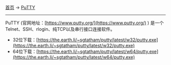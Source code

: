 
[首页](/software) -> [PuTTY](/software/putty)

---

PuTTY (官网地址：[https://www.putty.org/](https://www.putty.org/) ) 是一个Telnet、SSH、rlogin、纯TCP以及串行接口连接软件。
- 32位下载：[https://the.earth.li/~sgtatham/putty/latest/w32/putty.exe](https://the.earth.li/~sgtatham/putty/latest/w32/putty.exe)
- 64位下载：[https://the.earth.li/~sgtatham/putty/latest/w64/putty.exe](https://the.earth.li/~sgtatham/putty/latest/w64/putty.exe)
